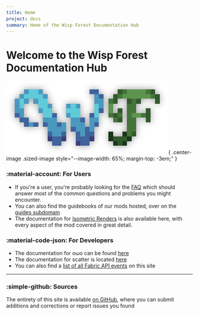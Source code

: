 ```yaml
---
title: Home
project: docs
summary: Home of the Wisp Forest Documentation Hub
---
```


# Welcome to the Wisp Forest Documentation Hub

![wisp forest banner](assets/wf-header.png){ .center-image .sized-image style="--image-width: 65%; margin-top: -3em;" }

### :material-account: For Users
- If you're a user, you're probably looking for the [FAQ](faq) which should answer most of the common questions and problems you might encounter.
- You can also find the guidebooks of our mods hosted, over on the [guides subdomain](https://guides.wispforest.io)
- The documentation for [Isometric Renders](isometric-renders/home.md) is also available here, with every aspect of the mod covered in great detail.


### :material-code-json: For Developers
- The documentation for oωo can be found [here](owo/setup)
- The documentation for scatter is located [here](scatter/home.md)
- You can also find a [list of all Fabric API events](fabric-events.md) on this site

***

### :simple-github: Sources 

The entirety of this site is available [on GitHub](https://github.com/wisp-forest/docs), where you can submit additions and corrections or report issues you found